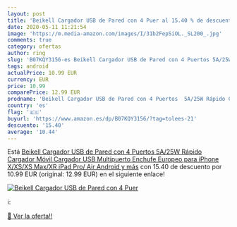 ```yaml
---
layout: post
title: 'Beikell Cargador USB de Pared con 4 Puer al 15.40 % de descuento'
date: 2020-05-11 11:21:54
image: 'https://m.media-amazon.com/images/I/31b2FepSiOL._SL200_.jpg'
comments: true
category: ofertas
author: ring
slug: 'B07KQY3156-es Beikell Cargador USB de Pared con 4 Puertos 5A/25W Rápido...'
tags: android
actualPrice: 10.99 EUR
currency: EUR
price: 10.99
comparePrice: 12.99 EUR
prodname: 'Beikell Cargador USB de Pared con 4 Puertos  5A/25W Rápido Cargador Móvil  Cargador USB Multipuerto Enchufe Europeo para iPhone X/XS/XS Max/XR  iPad Pro/ Air  Android y más'
country: 'es'
flag: '🇪🇸'
buyurl: 'https://www.amazon.es/dp/B07KQY3156/?tag=tolees-21'
descuento: '15.40'
average: '10.44'
---
```


Está [Beikell Cargador USB de Pared con 4 Puertos  5A/25W Rápido Cargador Móvil  Cargador USB Multipuerto Enchufe Europeo para iPhone X/XS/XS Max/XR  iPad Pro/ Air  Android y más](https://www.amazon.es/dp/B07KQY3156/?tag=tolees-21) con 15.40 de descuento por 10.99 EUR (original: 12.99 EUR) en el siguiente enlace!

[![Beikell Cargador USB de Pared con 4 Puer](https://m.media-amazon.com/images/I/31b2FepSiOL._SL200_.jpg)](https://www.amazon.es/dp/B07KQY3156/?tag=tolees-21)

ℹ️:


[🛒 Ver la oferta!!](https://www.amazon.es/dp/B07KQY3156/?tag=tolees-21)
